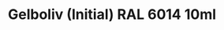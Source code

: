 ---
layout: product
title: "Gelboliv (Initial)  RAL 6014  10ml"
price: "330" 
desc: "Acrylic Laquer 10mL"
img_path: "/assets/img/RC086.jpg"
brand: "AK "
available: false
special_offer: false
new: false
soon: false
cat: "020000"
subcat: "020200"
subsubcat: "020201"
sifra: "RC086"
popular: false
---